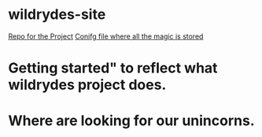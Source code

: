 # wildrydes-site
[Repo for the Project](https://github.com/gtjames/Unicorn-OG)
[Conifg file where all the magic is stored](./js/config.js)
# Getting started" to reflect what wildrydes project does.
# Where are looking for our unincorns. 
